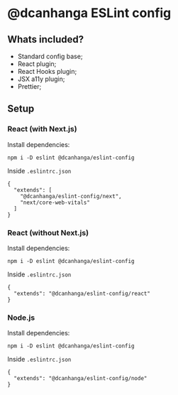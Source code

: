 # @dcanhanga ESLint config

## Whats included?

- Standard config base;
- React plugin;
- React Hooks plugin;
- JSX a11y plugin;
- Prettier;

## Setup

### React (with Next.js)

Install dependencies:
```
npm i -D eslint @dcanhanga/eslint-config
```
Inside `.eslintrc.json`
```
{
  "extends": [
    "@dcanhanga/eslint-config/next",
    "next/core-web-vitals"
  ]
}
```

### React (without Next.js)

Install dependencies:
```
npm i -D eslint @dcanhanga/eslint-config
```
Inside `.eslintrc.json`
```
{
  "extends": "@dcanhanga/eslint-config/react"
}
```

### Node.js

Install dependencies:
```
npm i -D eslint @dcanhanga/eslint-config
```
Inside `.eslintrc.json`
```
{
  "extends": "@dcanhanga/eslint-config/node"
}
```
